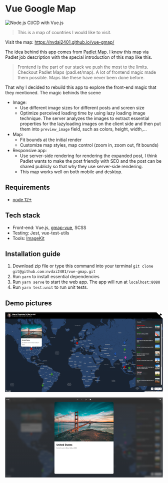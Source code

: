 # Vue Google Map

![Node.js CI/CD with Vue.js](https://github.com/nvdai2401/vue-gmap/workflows/CI/CD/badge.svg)

> This is a map of countries I would like to visit.

Visit the map: <https://nvdai2401.github.io/vue-gmap/>

The idea behind this app comes from [Padlet Map](https://padlet.com/gallery/countries_visited_map). I knew this map via Padlet job description with the special introduction of this map like this.

> Frontend is the part of our stack we push the most to the limits. Checkout Padlet Maps (padl.et/map). A lot of frontend magic made them possible. Maps like these have never been done before.

That why I decided to rebuild this app to explore the front-end magic that they mentioned.
The magic behinds the scene

- Image:
  - Use different image sizes for different posts and screen size
  - Optimize perceived loading time by using lazy loading image technique. The server analyzes the images to extract essential properties for the lazyloading images on the client side and then put them into `preview_image` field, such as colors, height, width,...
- Map:
  - Fit bounds at the initial render
  - Customize map styles, map control (zoom in, zoom out, fit bounds)
- Responsive app:
  - Use server-side rendering for rendering the expanded post, I think Padlet wants to make the post friendly with SEO and the post can be shared publicly so that why they use server-side rendering.
  - This map works well on both mobile and desktop.

## Requirements

- [node 12+](https://nodejs.org/en/)

## Tech stack

- Front-end: Vue.js, [gmap-vue](https://github.com/diegoazh/gmap-vue), SCSS
- Testing: Jest, vue-test-utils
- Tools: [ImageKit](https://imagekit.io/)

## Installation guide

1. Download zip file or type this command into your terminal `git clone git@github.com:nvdai2401/vue-gmap.git`
2. Run `yarn` to install essential dependencies
3. Run `yarn serve` to start the web app. The app will run at `localhost:8080`
4. Run `yarn test:unit` to run unit tests.

## Demo pictures

<p align="center"><img src="/images/map.PNG" /></p>
<p align="center"><img src="/images/post_expanded.PNG" /></p>
